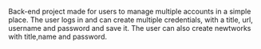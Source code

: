 Back-end project made for users to manage multiple accounts in a simple place.
The user logs in and can create multiple credentials, with a title, url, username and password and save it. The user can also create newtworks with title,name and password.
